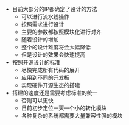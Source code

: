 * 目前大部分的IP都确定了设计的方法
	* 可以进行流水线操作
	* 按照需求进行设计
	* 主要的参数都按照模块化进行对齐
	* 随着设计的增加
	* 整个的设计难度将会大幅降低
	* 但是设计的效果会快速提高
* 按照开源设计的标准
	* 尽快完成所有代码的展开
	* 应用到不同的开发板
	* 实现硬件开源生态的搭建
* 搭建的速度还是需要考虑标准的统一
	* 否则可以更快
	* 目前初步定位一天一个小的转化模块
	* 各种复杂的系统都需要大量兼容性强的模块